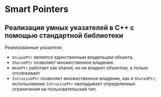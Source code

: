 # Smart Pointers

## Реализация умных указателей в С++ с помощью стандартной библиотеки

Реализованные указатели:
* ```UniquePtr``` является единственным владельцем объекта.
* ```SharedPtr``` позволяет множественное владение.
* ```WeakPtr``` работает как shared, но не владеет объектом, а только отслеживает
* ```IntrusivePtr``` позволяет множественное владение, как и `SharedPtr`; использование `IntrusivePtr` накладывает определенные ограничения на пользовательский тип.
